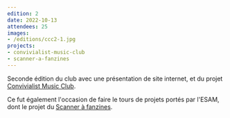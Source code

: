 ```yaml
---
edition: 2
date: 2022-10-13
attendees: 25
images: 
- /editions/ccc2-1.jpg
projects:
- convivialist-music-club
- scanner-a-fanzines
---
```


Seconde édition du club avec une présentation de site internet, et du projet [Convivialist Music Club](/projets/convivialist-music-club/).

Ce fut également l'occasion de faire le tours de projets portés par l'ESAM, dont le projet du [Scanner à fanzines](/projets/scanner-a-fanzines/).
